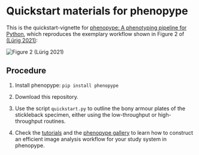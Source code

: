 Quickstart materials for phenopype
==================================

This is the quickstart-vignette for [phenopype: A phenotyping pipeline for Python](https://phenopype.org/docs/quickstart), which reproduces the exemplary workflow shown in Figure 2 of [(Lürig 2021)](https://besjournals.onlinelibrary.wiley.com/doi/10.1111/2041-210X.13771):

![Figure 2 (Lürig 2021)](https://raw.githubusercontent.com/phenopype/phenopype/main/docs_source/_assets/images/luerig_2021_figure2.jpg)

Procedure
---------

1. Install phenopype: `pip install phenopype`
	
2. Download this repository.

3. Use the script `quickstart.py` to outline the bony armour plates of the stickleback specimen, either using the low-throughput or high-throughput routines.

4. Check the [tutorials](https://phenopype.org/docs/tutorials) and the [phenopype gallery](https://phenopype.org/gallery) to learn how to construct an efficient image analysis workflow for your study system in phenopype. 

